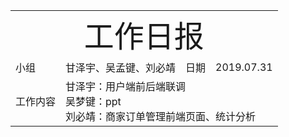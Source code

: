<center>
	<table>
		<tr>
			<td colspan="4">
			<center>
			<font size=12px>工作日报</font>
			</center>
		</td>
		</tr>
	    <tr>
		    <td >小组</td>  
		    <td >甘泽宇、吴孟键、刘必靖</td>  
		    <td >日期</td>  
		    <td >2019.07.31</td>  
	    </tr>
	    <tr>
		    <td >工作内容</td>  
	        <td colspan="3">
甘泽宇：用户端前后端联调<br/>
吴梦键：ppt<br/>
刘必靖：商家订单管理前端页面、统计分析<br/>
</td>
   </tr>
</table>
</center>

<!--stackedit_data:
eyJoaXN0b3J5IjpbNTEzNjA1MjQxLC0zODAxNjkwMDddfQ==
-->
